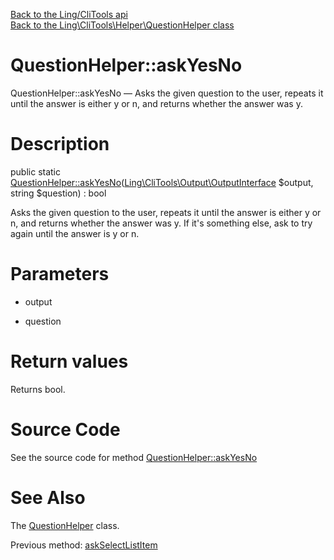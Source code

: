 [Back to the Ling/CliTools api](https://github.com/lingtalfi/CliTools/blob/master/doc/api/Ling/CliTools.md)<br>
[Back to the Ling\CliTools\Helper\QuestionHelper class](https://github.com/lingtalfi/CliTools/blob/master/doc/api/Ling/CliTools/Helper/QuestionHelper.md)


QuestionHelper::askYesNo
================



QuestionHelper::askYesNo — Asks the given question to the user, repeats it until the answer is either y or n, and returns whether the answer was y.




Description
================


public static [QuestionHelper::askYesNo](https://github.com/lingtalfi/CliTools/blob/master/doc/api/Ling/CliTools/Helper/QuestionHelper/askYesNo.md)([Ling\CliTools\Output\OutputInterface](https://github.com/lingtalfi/CliTools/blob/master/doc/api/Ling/CliTools/Output/OutputInterface.md) $output, string $question) : bool




Asks the given question to the user, repeats it until the answer is either y or n, and returns whether the answer was y.
If it's something else, ask to try again until the answer is y or n.




Parameters
================


- output

    

- question

    


Return values
================

Returns bool.








Source Code
===========
See the source code for method [QuestionHelper::askYesNo](https://github.com/lingtalfi/CliTools/blob/master/Helper/QuestionHelper.php#L133-L145)


See Also
================

The [QuestionHelper](https://github.com/lingtalfi/CliTools/blob/master/doc/api/Ling/CliTools/Helper/QuestionHelper.md) class.

Previous method: [askSelectListItem](https://github.com/lingtalfi/CliTools/blob/master/doc/api/Ling/CliTools/Helper/QuestionHelper/askSelectListItem.md)<br>

